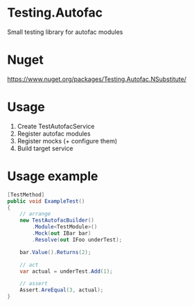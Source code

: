 # Testing.Autofac

Small testing library for autofac modules

# Nuget

https://www.nuget.org/packages/Testing.Autofac.NSubstitute/

# Usage

1. Create TestAutofacService
2. Register autofac modules
3. Register mocks (+ configure them)
4. Build target service

# Usage example

```csharp
[TestMethod]
public void ExampleTest()
{
    // arrange
    new TestAutofacBuilder()
        .Module<TestModule>()
        .Mock(out IBar bar)
        .Resolve(out IFoo underTest);

    bar.Value().Returns(2);

    // act
    var actual = underTest.Add(1);

    // assert
    Assert.AreEqual(3, actual);
}
```
